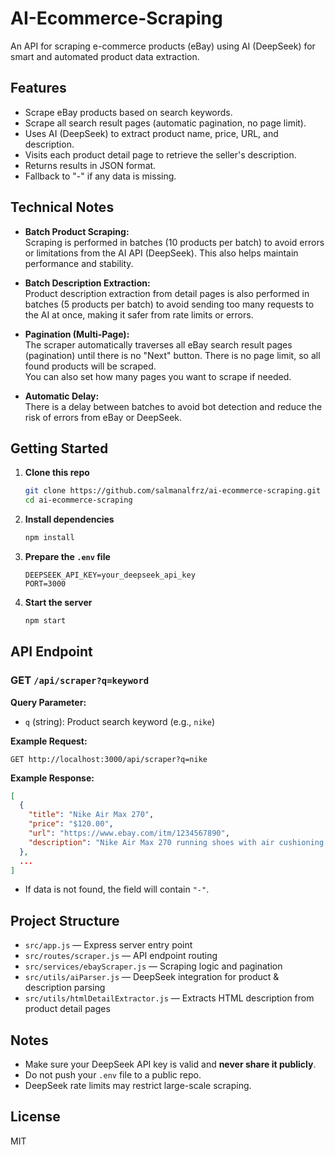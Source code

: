 # AI-Ecommerce-Scraping

An API for scraping e-commerce products (eBay) using AI (DeepSeek) for smart and automated product data extraction.

## Features

- Scrape eBay products based on search keywords.
- Scrape all search result pages (automatic pagination, no page limit).
- Uses AI (DeepSeek) to extract product name, price, URL, and description.
- Visits each product detail page to retrieve the seller's description.
- Returns results in JSON format.
- Fallback to "-" if any data is missing.

## Technical Notes

- **Batch Product Scraping:**  
  Scraping is performed in batches (10 products per batch) to avoid errors or limitations from the AI API (DeepSeek). This also helps maintain performance and stability.

- **Batch Description Extraction:**  
  Product description extraction from detail pages is also performed in batches (5 products per batch) to avoid sending too many requests to the AI at once, making it safer from rate limits or errors.

- **Pagination (Multi-Page):**  
  The scraper automatically traverses all eBay search result pages (pagination) until there is no "Next" button. There is no page limit, so all found products will be scraped.  
  You can also set how many pages you want to scrape if needed.

- **Automatic Delay:**  
  There is a delay between batches to avoid bot detection and reduce the risk of errors from eBay or DeepSeek.

## Getting Started

1. **Clone this repo**

   ```sh
   git clone https://github.com/salmanalfrz/ai-ecommerce-scraping.git
   cd ai-ecommerce-scraping
   ```

2. **Install dependencies**

   ```sh
   npm install
   ```

3. **Prepare the `.env` file**

   ```
   DEEPSEEK_API_KEY=your_deepseek_api_key
   PORT=3000
   ```

4. **Start the server**
   ```sh
   npm start
   ```

## API Endpoint

### GET `/api/scraper?q=keyword`

**Query Parameter:**

- `q` (string): Product search keyword (e.g., `nike`)

**Example Request:**

```
GET http://localhost:3000/api/scraper?q=nike
```

**Example Response:**

```json
[
  {
    "title": "Nike Air Max 270",
    "price": "$120.00",
    "url": "https://www.ebay.com/itm/1234567890",
    "description": "Nike Air Max 270 running shoes with air cushioning..."
  },
  ...
]
```

- If data is not found, the field will contain `"-"`.

## Project Structure

- `src/app.js` — Express server entry point
- `src/routes/scraper.js` — API endpoint routing
- `src/services/ebayScraper.js` — Scraping logic and pagination
- `src/utils/aiParser.js` — DeepSeek integration for product & description parsing
- `src/utils/htmlDetailExtractor.js` — Extracts HTML description from product detail pages

## Notes

- Make sure your DeepSeek API key is valid and **never share it publicly**.
- Do not push your `.env` file to a public repo.
- DeepSeek rate limits may restrict large-scale scraping.

## License

MIT
